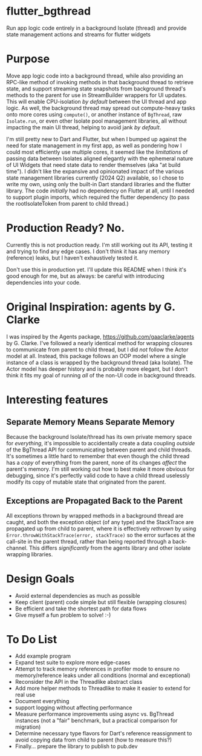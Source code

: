 # flutter_bgthread
Run app logic code entirely in a background Isolate (thread) and provide state management actions and streams for flutter widgets

# Purpose
Move app logic code into a background thread, while also providing an RPC-like method of invoking methods in that background thread to retrieve state, and support streaming state snapshots from background thread's methods to the parent for use in StreamBuilder wrappers for UI updates.  This will enable CPU-isolation _by default_ between the UI thread and app logic.  As well, the background thread may spread out compute-heavy tasks onto more cores using `compute()`, or another instance of `BgThread`, raw `Isolate.run`, or even other Isolate pool management libraries, all without impacting the main UI thread, helping to avoid jank _by default_.

I'm still pretty new to Dart and Flutter, but when I bumped up against the need for state management in my first app, as well as pondering how I could most efficiently use multiple cores, it seemed like the _limitations_ of passing data between Isolates aligned elegantly with the ephemeral nature of UI Widgets that need state data to render themselves (aka "at build time").  I didn't like the expansive and opinionated impact of the various state management libraries currently (2024 Q2) available, so I chose to write my own, using only the built-in Dart standard libraries and the flutter library.  The code _initially_ had no dependency on Flutter at all, until I needed to support plugin imports, which required the flutter dependency (to pass the rootIsolateToken from parent to child thread.)

# Production Ready?  No.
Currently this is not production ready.  I'm still working out its API, testing it and trying to find any edge cases. I don't think it has any memory (reference) leaks, but I haven't exhaustively tested it.

Don't use this in production yet.  I'll update this README when I think it's good enough for me, but as always: be careful with introducing dependencies into your code.

# Original Inspiration: agents by G. Clarke
I was inspired by the Agents package, https://github.com/gaaclarke/agents by G. Clarke.  I've followed a nearly identical method for wrapping closures to communicate from parent to child thread, but I did *not* follow the Actor model at all.  Instead, this package follows an OOP model where a single instance of a class is wrapped by the background thread (aka Isolate).  The Actor model has deeper history and is probably more elegant, but I don't think it fits my goal of running _all_ of the non-UI code in background threads.

# Interesting features
## Separate Memory Means Separate Memory
Because the background Isolate/thread has its own private memory space for _everything_, it's impossible to accidentally create a data coupling _outside_ of the BgThread API for communicating between parent and child threads.  It's sometimes a little hard to remember that even though the child thread has a _copy_ of everything from the parent, none of its changes _affect_ the parent's memory.  I'm still working out how to best make it more obvious for debugging, since it's perfectly valid code to have a child thread uselessly modify its copy of mutable state that originated from the parent.

## Exceptions are Propagated Back to the Parent
All exceptions thrown by wrapped methods in a background thread are caught, and both the exception object (of any type) and the StackTrace are propagated up from child to parent, where it is effectively *rethrown* by using `Error.throwWithStackTrace(error, stackTrace)` so the error surfaces at the call-site in the parent thread, rather than being reported through a back-channel.  This differs _significantly_ from the agents library and other isolate wrapping libraries.

# Design Goals
* Avoid external dependencies as much as possible
* Keep client (parent) code simple but still flexible (wrapping closures)
* Be efficient and take the shortest path for data flows
* Give myself a fun problem to solve!  :-)

# To Do List
* Add example program
* Expand test suite to explore more edge-cases
* Attempt to track memory references in profiler mode to ensure no memory/reference leaks under all conditions (normal and exceptional)
* Reconsider the API in the Threadlike abstract class
* Add more helper methods to Threadlike to make it easier to extend for real use
* Document everything
* support logging without affecting performance
* Measure performance improvements using async vs. BgThread instances (not a "fair" benchmark, but a practical comparison for migration)
* Determine necessary type flavors for Dart's reference reassignment to avoid copying data from child to parent (how to measure this?)
* Finally... prepare the library to publish to pub.dev

